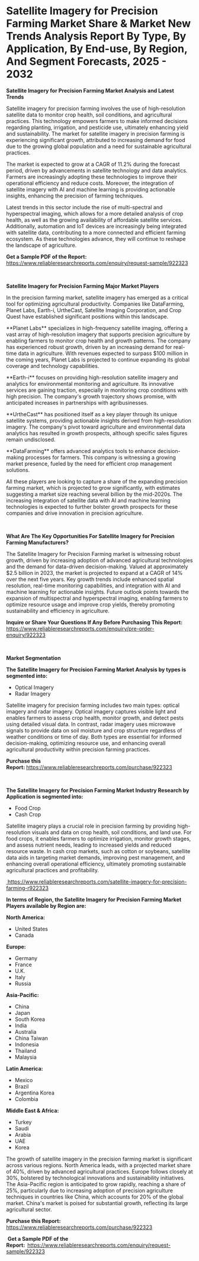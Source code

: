 <p><h1>Satellite Imagery for Precision Farming Market Share & Market New Trends Analysis Report By Type, By Application, By End-use, By Region, And Segment Forecasts, 2025 - 2032</h1></p><p><strong>Satellite Imagery for Precision Farming Market Analysis and Latest Trends</strong></p>
<p><p>Satellite imagery for precision farming involves the use of high-resolution satellite data to monitor crop health, soil conditions, and agricultural practices. This technology empowers farmers to make informed decisions regarding planting, irrigation, and pesticide use, ultimately enhancing yield and sustainability. The market for satellite imagery in precision farming is experiencing significant growth, attributed to increasing demand for food due to the growing global population and a need for sustainable agricultural practices.</p><p>The market is expected to grow at a CAGR of 11.2% during the forecast period, driven by advancements in satellite technology and data analytics. Farmers are increasingly adopting these technologies to improve their operational efficiency and reduce costs. Moreover, the integration of satellite imagery with AI and machine learning is providing actionable insights, enhancing the precision of farming techniques.</p><p>Latest trends in this sector include the rise of multi-spectral and hyperspectral imaging, which allows for a more detailed analysis of crop health, as well as the growing availability of affordable satellite services. Additionally, automation and IoT devices are increasingly being integrated with satellite data, contributing to a more connected and efficient farming ecosystem. As these technologies advance, they will continue to reshape the landscape of agriculture.</p></p>
<p><strong>Get a Sample PDF of the Report:&nbsp;</strong> <a href="https://www.reliableresearchreports.com/enquiry/request-sample/922323?utm_campaign=11&utm_medium=2&utm_source=Github&utm_content=ia&utm_term=18042025&utm_id=satellite-imagery-for-precision-farming">https://www.reliableresearchreports.com/enquiry/request-sample/922323</a></p>
<p>&nbsp;</p>
<p><strong>Satellite Imagery for Precision Farming Major Market Players</strong></p>
<p><p>In the precision farming market, satellite imagery has emerged as a critical tool for optimizing agricultural productivity. Companies like DataFarming, Planet Labs, Earth-i, UrtheCast, Satellite Imaging Corporation, and Crop Quest have established significant positions within this landscape. </p><p>**Planet Labs** specializes in high-frequency satellite imaging, offering a vast array of high-resolution imagery that supports precision agriculture by enabling farmers to monitor crop health and growth patterns. The company has experienced robust growth, driven by an increasing demand for real-time data in agriculture. With revenues expected to surpass $100 million in the coming years, Planet Labs is projected to continue expanding its global coverage and technology capabilities. </p><p>**Earth-i** focuses on providing high-resolution satellite imagery and analytics for environmental monitoring and agriculture. Its innovative services are gaining traction, especially in monitoring crop conditions with high precision. The company's growth trajectory shows promise, with anticipated increases in partnerships with agribusinesses. </p><p>**UrtheCast** has positioned itself as a key player through its unique satellite systems, providing actionable insights derived from high-resolution imagery. The company's pivot toward agriculture and environmental data analytics has resulted in growth prospects, although specific sales figures remain undisclosed. </p><p>**DataFarming** offers advanced analytics tools to enhance decision-making processes for farmers. This company is witnessing a growing market presence, fueled by the need for efficient crop management solutions. </p><p>All these players are looking to capture a share of the expanding precision farming market, which is projected to grow significantly, with estimates suggesting a market size reaching several billion by the mid-2020s. The increasing integration of satellite data with AI and machine learning technologies is expected to further bolster growth prospects for these companies and drive innovation in precision agriculture.</p></p>
<p>&nbsp;</p>
<p><strong>What Are The Key Opportunities For Satellite Imagery for Precision Farming Manufacturers?</strong></p>
<p><p>The Satellite Imagery for Precision Farming market is witnessing robust growth, driven by increasing adoption of advanced agricultural technologies and the demand for data-driven decision-making. Valued at approximately $2.5 billion in 2023, the market is projected to expand at a CAGR of 14% over the next five years. Key growth trends include enhanced spatial resolution, real-time monitoring capabilities, and integration with AI and machine learning for actionable insights. Future outlook points towards the expansion of multispectral and hyperspectral imaging, enabling farmers to optimize resource usage and improve crop yields, thereby promoting sustainability and efficiency in agriculture.</p></p>
<p><strong>Inquire or Share Your Questions If Any Before Purchasing This Report:</strong> <a href="https://www.reliableresearchreports.com/enquiry/pre-order-enquiry/922323?utm_campaign=11&utm_medium=2&utm_source=Github&utm_content=ia&utm_term=18042025&utm_id=satellite-imagery-for-precision-farming">https://www.reliableresearchreports.com/enquiry/pre-order-enquiry/922323</a></p>
<p>&nbsp;</p>
<p><strong>Market Segmentation</strong></p>
<p><strong>The Satellite Imagery for Precision Farming Market Analysis by types is segmented into:</strong></p>
<p><ul><li>Optical Imagery</li><li>Radar Imagery</li></ul></p>
<p><p>Satellite imagery for precision farming includes two main types: optical imagery and radar imagery. Optical imagery captures visible light and enables farmers to assess crop health, monitor growth, and detect pests using detailed visual data. In contrast, radar imagery uses microwave signals to provide data on soil moisture and crop structure regardless of weather conditions or time of day. Both types are essential for informed decision-making, optimizing resource use, and enhancing overall agricultural productivity within precision farming practices.</p></p>
<p><strong>Purchase this Report:&nbsp;</strong><a href="https://www.reliableresearchreports.com/purchase/922323?utm_campaign=11&utm_medium=2&utm_source=Github&utm_content=ia&utm_term=18042025&utm_id=satellite-imagery-for-precision-farming">https://www.reliableresearchreports.com/purchase/922323</a></p>
<p>&nbsp;</p>
<p><strong>The Satellite Imagery for Precision Farming Market Industry Research by Application is segmented into:</strong></p>
<p><ul><li>Food Crop</li><li>Cash Crop</li></ul></p>
<p><p>Satellite imagery plays a crucial role in precision farming by providing high-resolution visuals and data on crop health, soil conditions, and land use. For food crops, it enables farmers to optimize irrigation, monitor growth stages, and assess nutrient needs, leading to increased yields and reduced resource waste. In cash crop markets, such as cotton or soybeans, satellite data aids in targeting market demands, improving pest management, and enhancing overall operational efficiency, ultimately promoting sustainable agricultural practices and profitability.</p></p>
<p><a href="https://www.reliableresearchreports.com/satellite-imagery-for-precision-farming-r922323?utm_campaign=11&utm_medium=2&utm_source=Github&utm_content=ia&utm_term=18042025&utm_id=satellite-imagery-for-precision-farming">&nbsp;https://www.reliableresearchreports.com/satellite-imagery-for-precision-farming-r922323</a></p>
<p><strong>In terms of Region, the Satellite Imagery for Precision Farming Market Players available by Region are:</strong></p>
<p>
    <p> <strong> North America: </strong>
        <ul>
            <li>United States</li>
            <li>Canada</li>
        </ul>
        </p> 
    <p> <strong> Europe: </strong>
        <ul>
            <li>Germany</li>
            <li>France</li>
            <li>U.K.</li>
            <li>Italy</li>
            <li>Russia</li>
        </ul>
        </p> 
    <p> <strong> Asia-Pacific: </strong>
        <ul>
            <li>China</li>
            <li>Japan</li>
            <li>South Korea</li>
            <li>India</li>
            <li>Australia</li>
            <li>China Taiwan</li>
            <li>Indonesia</li>
            <li>Thailand</li>
            <li>Malaysia</li>
        </ul>
        </p> 
    <p> <strong> Latin America: </strong>
        <ul>
            <li>Mexico</li>
            <li>Brazil</li>
            <li>Argentina Korea</li>
            <li>Colombia</li>
        </ul>
        </p> 
    <p> <strong> Middle East & Africa: </strong>
        <ul>
            <li>Turkey</li>
            <li>Saudi</li>
            <li>Arabia</li>
            <li>UAE</li>
            <li>Korea</li>
        </ul>
    </p>
    </p>
<p><p>The growth of satellite imagery in the precision farming market is significant across various regions. North America leads, with a projected market share of 40%, driven by advanced agricultural practices. Europe follows closely at 30%, bolstered by technological innovations and sustainability initiatives. The Asia-Pacific region is anticipated to grow rapidly, reaching a share of 25%, particularly due to increasing adoption of precision agriculture techniques in countries like China, which accounts for 20% of the global market. China's market is poised for substantial growth, reflecting its large agricultural sector.</p></p>
<p><strong>Purchase this Report: </strong><a href="https://www.reliableresearchreports.com/purchase/922323?utm_campaign=11&utm_medium=2&utm_source=Github&utm_content=ia&utm_term=18042025&utm_id=satellite-imagery-for-precision-farming">https://www.reliableresearchreports.com/purchase/922323</a></p>
<p>&nbsp;<strong>Get a Sample PDF of the Report:&nbsp;&nbsp;</strong><a href="https://www.reliableresearchreports.com/enquiry/request-sample/922323?utm_campaign=11&utm_medium=2&utm_source=Github&utm_content=ia&utm_term=18042025&utm_id=satellite-imagery-for-precision-farming">https://www.reliableresearchreports.com/enquiry/request-sample/922323</a></p>
<p><strong></strong></p>
<p><p></p><p></p><p></p></p>